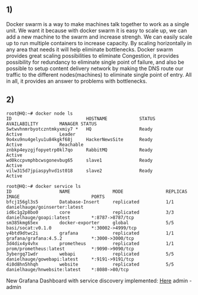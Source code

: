 ## 1)
Docker swarm is a way to make machines talk together to work as a single unit. We want it because with docker swarm it is easy to scale up, we can add a new machine to the swarm and increase strengh. We can easily scale up to run multiple containers to increase capacity. By scaling horizontally in any area that needs it will help eliminate bottlenecks. 
Docker swarm provides great scaling possibilities to eliminate Congestion, it provides possibility for redundancy to eliminate single point of failure, and also be possible to setup content delivery network by making the DNS route our traffic to the different nodes(machines) to eliminate single point of entry. All in all, it provides an answer to problems with bottlenecks.

## 2)

```
root@HQ:~# docker node ls
ID                            HOSTNAME            STATUS              AVAILABILITY        MANAGER STATUS
5wtwvhnmrbyotczntmkyxmiy7 *   HQ                  Ready               Active              Leader
9o4xu9nu4gelyu1u84kgkf68j     HackerNewsSite      Ready               Active              Reachable
znbkp4eyzgjfopyetrp0kl7qo     RabbitMQ            Ready               Active
wd0kccpvmphbcwsgonevbug65     slave1              Ready               Active
vilw315d7jpiaspyhvd1st018     slave2              Ready               Active
```

```
root@HQ:~# docker service ls
ID                  NAME                MODE                REPLICAS            IMAGE                           PORTS
bfcj156gl3s5        Database-Insert     replicated          1/1                 danielhauge/goinserter:latest
id6c1g2p8bo0        core                replicated          3/3                 danielhauge/goapi:latest        *:8787->8787/tcp
sm385kmg65ex        docker-exporter     global              5/5                 basi/socat:v0.1.0               *:30002->4999/tcp
y4btd9dtwc2i        grafana             replicated          1/1                 grafana/grafana:4.5.2           *:3000->3000/tcp
3d4dix4y4vhx        prometheus          replicated          1/1                 prom/prometheus:latest          *:9090->9090/tcp
3ybergq71wdr        webapi              replicated          5/5                 danielhauge/gowebapi:latest     *:9191->9191/tcp
4i0d8hn5hhqh        website             replicated          5/5                 danielhauge/hnwebsite:latest    *:8080->80/tcp
```
New Grafana Dashboard with service discovery implemented: [Here](http://165.227.151.217:3000/dashboard/db/go-core?refresh=5s&orgId=1)
admin - admin
